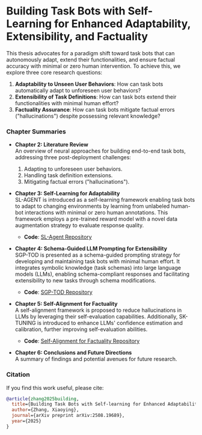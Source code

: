 # Building Task Bots with Self-Learning for Enhanced Adaptability, Extensibility, and Factuality

This thesis advocates for a paradigm shift toward task bots that can autonomously adapt, extend their functionalities, and ensure factual accuracy with minimal or zero human intervention. To achieve this, we explore three core research questions:

1. **Adaptability to Unseen User Behaviors**: How can task bots automatically adapt to unforeseen user behaviors?
2. **Extensibility of Task Definitions**: How can task bots extend their functionalities with minimal human effort?
3. **Factuality Assurance**: How can task bots mitigate factual errors ("hallucinations") despite possessing relevant knowledge?

### Chapter Summaries

- **Chapter 2: Literature Review**  
  An overview of neural approaches for building end-to-end task bots, addressing three post-deployment challenges:  
  1. Adapting to unforeseen user behaviors.  
  2. Handling task definition extensions.  
  3. Mitigating factual errors ("hallucinations").

- **Chapter 3: Self-Learning for Adaptability**  
  SL-AGENT is introduced as a self-learning framework enabling task bots to adapt to changing environments by learning from unlabeled human-bot interactions with minimal or zero human annotations. This framework employs a pre-trained reward model with a novel data augmentation strategy to evaluate response quality.  
  - **Code**: [SL-Agent Repository](https://github.com/zhangxy-2019/SL-Agent)

- **Chapter 4: Schema-Guided LLM Prompting for Extensibility**  
  SGP-TOD is presented as a schema-guided prompting strategy for developing and maintaining task bots with minimal human effort. It integrates symbolic knowledge (task schemas) into large language models (LLMs), enabling schema-compliant responses and facilitating extensibility to new tasks through schema modifications.  
  - **Code**: [SGP-TOD Repository](https://github.com/zhangxy-2019/sgp-tod)

- **Chapter 5: Self-Alignment for Factuality**  
  A self-alignment framework is proposed to reduce hallucinations in LLMs by leveraging their self-evaluation capabilities. Additionally, SK-TUNING is introduced to enhance LLMs' confidence estimation and calibration, further improving self-evaluation abilities.  
  - **Code**: [Self-Alignment for Factuality Repository](https://github.com/zhangxy-2019/Self-Alignment-for-Factuality)

- **Chapter 6: Conclusions and Future Directions**  
  A summary of findings and potential avenues for future research.

### Citation

If you find this work useful, please cite:

```bibtex
@article{zhang2025building,
  title={Building Task Bots with Self-learning for Enhanced Adaptability, Extensibility, and Factuality},
  author={Zhang, Xiaoying},
  journal={arXiv preprint arXiv:2508.19689},
  year={2025}
}
